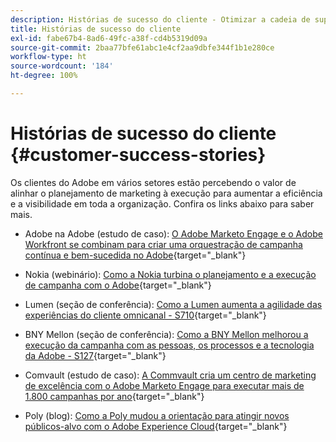 ```yaml
---
description: Histórias de sucesso do cliente - Otimizar a cadeia de suprimento de campanha com o Marketo e o Workfront
title: Histórias de sucesso do cliente
exl-id: fabe67b4-8ad6-49fc-a38f-cd4b5319d09a
source-git-commit: 2baa77bfe61abc1e4cf2aa9dbfe344f1b1e280ce
workflow-type: ht
source-wordcount: '184'
ht-degree: 100%

---
```


# Histórias de sucesso do cliente {#customer-success-stories}

Os clientes do Adobe em vários setores estão percebendo o valor de alinhar o planejamento de marketing à execução para aumentar a eficiência e a visibilidade em toda a organização. Confira os links abaixo para saber mais.

* Adobe na Adobe (estudo de caso): [O Adobe Marketo Engage e o Adobe Workfront se combinam para criar uma orquestração de campanha contínua e bem-sucedida no Adobe](https://business.adobe.com/customer-success-stories/adobe-campaign-orchestration-case-study){target=&quot;_blank&quot;}

* Nokia (webinário): [Como a Nokia turbina o planejamento e a execução de campanha com o Adobe](https://engage.adobe.com/MarWF22Q4WBR-Registration.html){target=&quot;_blank&quot;}

* Lumen (seção de conferência): [Como a Lumen aumenta a agilidade das experiências do cliente omnicanal - S710](https://business.adobe.com/summit/2022/sessions/how-lumen-drives-agility-for-omnichannel-customer-s710.html){target=&quot;_blank&quot;}

* BNY Mellon (seção de conferência): [Como a BNY Mellon melhorou a execução da campanha com as pessoas, os processos e a tecnologia da Adobe - S127](https://business.adobe.com/events/experience-makers-live/2022/sessions/how-bny-mellon-improved-campaign-execution-with-pe-s127.html){target=&quot;_blank&quot;}

* Comvault (estudo de caso): [A Commvault cria um centro de marketing de excelência com o Adobe Marketo Engage para executar mais de 1.800 campanhas por ano](https://business.adobe.com/customer-success-stories/commvault-case-study){target=&quot;_blank&quot;}

* Poly (blog): [Como a Poly mudou a orientação para atingir novos públicos-alvo com o Adobe Experience Cloud](https://business.adobe.com/blog/basics/how-poly-shifted-gears-reach-new-audiences-adobe-experience-cloud){target=&quot;_blank&quot;}
